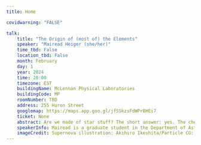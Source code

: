 ```yaml
---
title: Home

covidwarning: "FALSE"

talk:
    title: "The Origin of (most of) the Elements"
    speaker: "Mairead Heiger (she/her)"
    time_tbd: False
    location_tbd: False
    month: February
    day: 1
    year: 2024
    time: 20:00
    timezone: EST
    buildingName: McLennan Physical Laboratories
    buildingCode: MP
    roomNumber: TBD
    address: 255 Huron Street
    googlemap: https://maps.app.goo.gl/jfSSkzsFdWPrBHEi7
    ticket: None
    abstract: Are we made of star stuff? The short answer: yes. The chemical elements that make us up, like carbon and iron, are created during the life and death of stars. In this AstroTour, we’ll dive into the long answer. We’ll explore the origin of “star stuff” (how elements are made, where it happens, and how we know) and answer questions like, where does carbon come from? Why is there a lot more lead than gold? And what are those weird elements at the bottom of the periodic table?
    speakerInfo: Mairead is a graduate student in the Department of Astronomy & Astrophysics at the University of Toronto. She studies how a galaxy’s chemical makeup changes over time, which can help us understand things like the how stars form and the nature of supernovae. Mairead uses observations to decode the chemical history of small, ancient galaxies that orbit the Milky Way. Originally from Pennsylvania, Mairead completed her Bachelor’s degree there at the University of Pittsburgh. Outside of work, she spends most of her free time teaching her dog useless tricks.
    imageCredit: Supernova illustration: Akihiro Ikeshita/Particle CG: Naotsugu Mikami (NAOJ)
---
```


